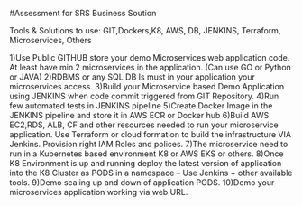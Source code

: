 #Assessment for SRS Business Soution

Tools & Solutions to use:  GIT,Dockers,K8, AWS, DB, JENKINS, Terraform, Microservices, Others

 

1)Use Public GITHUB store your demo Microservices web application code. At least have min 2 microservices in the application. (Can use GO or Python or JAVA)
2)RDBMS or any SQL DB Is must in your application your microservices access.
3)Build your Microservice based Demo Application using JENKINS when code commit triggered from GIT Repository.
4)Run few automated tests in JENKINS pipeline
5)Create Docker Image in the JENKINS pipeline and store it in AWS ECR or Docker hub
6)Build AWS EC2,RDS, ALB, CF and other resources needed to run your microservice application. Use Terraform or cloud formation to build the infrastructure VIA Jenkins.  Provision right IAM Roles and polices.
7)The microservice need to run in a Kubernetes based environment K8 or AWS EKS or others.
8)Once K8 Environment is up and running deploy the latest version of application into the K8 Cluster as PODS in a namespace – Use Jenkins + other available tools.
9)Demo scaling up and down of application PODS.
10)Demo your microservices application working via web URL.
